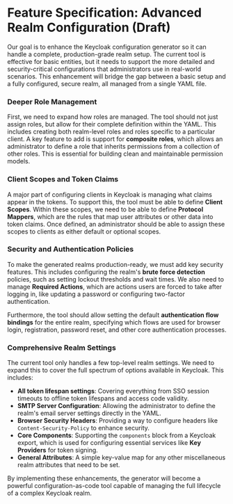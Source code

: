 # Feature Specification: Advanced Realm Configuration (Draft)

Our goal is to enhance the Keycloak configuration generator so it can handle a complete, production-grade realm setup. The current tool is effective for basic entities, but it needs to support the more detailed and security-critical configurations that administrators use in real-world scenarios. This enhancement will bridge the gap between a basic setup and a fully configured, secure realm, all managed from a single YAML file.

### Deeper Role Management

First, we need to expand how roles are managed. The tool should not just assign roles, but allow for their complete definition within the YAML. This includes creating both realm-level roles and roles specific to a particular client. A key feature to add is support for **composite roles**, which allows an administrator to define a role that inherits permissions from a collection of other roles. This is essential for building clean and maintainable permission models.

### Client Scopes and Token Claims

A major part of configuring clients in Keycloak is managing what claims appear in the tokens. To support this, the tool must be able to define **Client Scopes**. Within these scopes, we need to be able to define **Protocol Mappers**, which are the rules that map user attributes or other data into token claims. Once defined, an administrator should be able to assign these scopes to clients as either default or optional scopes.

### Security and Authentication Policies

To make the generated realms production-ready, we must add key security features. This includes configuring the realm's **brute force detection** policies, such as setting lockout thresholds and wait times. We also need to manage **Required Actions**, which are actions users are forced to take after logging in, like updating a password or configuring two-factor authentication.

Furthermore, the tool should allow setting the default **authentication flow bindings** for the entire realm, specifying which flows are used for browser login, registration, password reset, and other core authentication processes.

### Comprehensive Realm Settings

The current tool only handles a few top-level realm settings. We need to expand this to cover the full spectrum of options available in Keycloak. This includes:

*   **All token lifespan settings**: Covering everything from SSO session timeouts to offline token lifespans and access code validity.
*   **SMTP Server Configuration**: Allowing the administrator to define the realm's email server settings directly in the YAML.
*   **Browser Security Headers**: Providing a way to configure headers like `Content-Security-Policy` to enhance security.
*   **Core Components**: Supporting the `components` block from a Keycloak export, which is used for configuring essential services like **Key Providers** for token signing.
*   **General Attributes**: A simple key-value map for any other miscellaneous realm attributes that need to be set.

By implementing these enhancements, the generator will become a powerful configuration-as-code tool capable of managing the full lifecycle of a complex Keycloak realm.